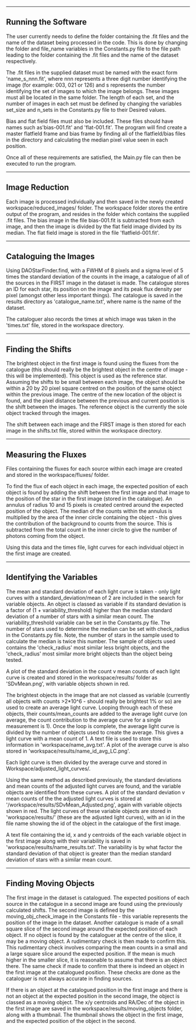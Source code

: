 --------------------
Running the Software
--------------------
The user currently needs to define the folder containing the .fit files
and the name of the dataset being processed in the code. This is done by 
changing the folder and file_name variables in the Constants.py file to 
the file path leading to the folder containing the .fit files and 
the name of the dataset respectively.

The .fit files in the supplied dataset must be named with the exact form 
'name_s_nnn.fit', where nnn represents a three digit number 
identifying the image (for example: 003, 021 or 126) and s represents 
the number identifying the set of images to which the image belongs. 
These images must all be located in the same folder. The length of each 
set, and the number of images in each set must be defined by changing 
the variables set_size and n_sets in the Constants.py file to their
Desired values.

Bias and flat field files must also be included. These files should have
names such as'bias-001.fit' and 'flat-001.fit'. The program will find
create a master flatfield frame and bias frame by finding all of the
flatfield/bias files in the directory and calculating the median pixel 
value seen in each position.

Once all of these requirements are satisfied, the Main.py file can then 
be executed to run the program.

---------------
Image Reduction
---------------

Each image is processed individually and then saved in the newly created
workspace/reduced_images/ folder. The workspace folder stores the entire 
output of the program, and resides in the folder which contains the supplied
.fit files. The bias image in the file bias-001.fit is subtracted from each 
image, and then the image is divided by the flat field image divided by its 
median. The flat field image is stored in the file 'flatfield-001.fit'.

----------------------
Cataloguing the Images
----------------------

Using DAOStarFinder.find, with a FWHM of 8 pixels and a sigma level of 5 
times the standard deviation of the counts in the image, a catalogue of all of 
the sources in the FIRST image in the dataset is made. The catalogue stores 
an ID for each star, its position on the image and its peak flux density per 
pixel (amongst other less important things). The catalogue is saved in the 
results directory as 'catalogue_name.txt', where name is the name of the 
dataset. 

The cataloguer also records the times at which image was taken in the 
'times.txt' file, stored in the workspace directory.

------------------
Finding the Shifts
------------------

The brightest object in the first image is found using the fluxes from the 
catalogue (this should really be the brightest object in the centre of image -
this will be implemented). This object is used as the reference star. Assuming 
the shifts to be small between each image, the object should be within a 20 by 
20 pixel square centred on the position of the same object within the previous 
image. The centre of the new location of the object is found, and the pixel
distance between the previous and current position is the shift between the 
images. The reference object is the currently the sole object tracked through 
the images.

The shift between each image and the FIRST image is then stored for each image 
in the shifts.txt file, stored within the workspace directory.

--------------------
Measuring the Fluxes
--------------------

Files containing the fluxes for each source within each image are created and 
stored in the workspace/fluxes/ folder. 

To find the flux of each object in each image, the expected position of each
object is found by adding the shift between the first image and that image to 
the position of the star in the first image (stored in the catalogue). An annulus 
of radius 10 and 15 pixels is created centred around the expected position of 
the object. The median of the counts within the annulus is multiplied by the 
area of the inner circle containing the object - this gives the contribution
of the background to counts from the source. This is subtracted from the total 
count in the inner circle to give the number of photons coming from the object.

Using this data and the times file, light curves for each individual object in 
the first image are created. 

-------------------------
Identifying the Variables
-------------------------

The mean and standard deviation of each light curve is taken - only light curves
with a standard_deviation/mean of 2 are included in the search for variable 
objects. An object is classed as variable if its standard deviation is a factor
of (1 + variability_threshold) higher than the median standard deviation of a
number of stars with a similar mean count. The variability_threshold variable 
can be set in the Constants.py file. The number of stars used to determine the 
median can be set with check_radius in the Constants.py file. Note, the number
of stars in the sample used to calculate the median is twice this number. 
The sample of objects used contains the 'check_radius' most similar less bright
objects, and the 'check_radius' most similar more bright objects than the object 
being tested. 

A plot of the standard deviation in the count v mean counts of each light curve
is created and stored in the workspace/results/ folder as 'SDvMean.png', with
variable objects shown in red.

The brightest objects in the image that are not classed as variable (currently all
objects with counts >2\*10^6 - should really be brightest 1% or so) are used to 
create an average light curve. Looping through each of these objects, their 
counts/mean_counts are added to the average light curve (on average, the count 
contribution to the average curve for a single measurement is 1). Once the loop
is complete, the average light curve is divided by the number of objects used
to create the average. This gives a light curve with a mean count of 1. A text file
is used to store this information in 'workspace/name_avg.txt'. A plot of the 
average curve is also stored in 'workspace/results/name_id_avg_LC.png'. 

Each light curve is then divided by the average curve and stored in 
Workspace/adjusted_light_curves/. 

Using the same method as described previously, the standard deviations and mean 
counts of the adjusted light curves are found, and the variable objects are 
identified from these curves. A plot of the standard deviation v mean counts
of the the adjusted light curves is stored at 
'/workspace/results/SDvMean_Adjusted.png', again with variable objects shown 
in red. The light curves of these variable objects are stored in 
'workspace/results/' (these are the adjusted light curves), with an id in the 
file name showing the id of the object in the catalogue of the first image.
 
A text file containing the id, x and y centroids of the each variable object
in the first image along with  their variability is saved in 
'workspace/results/name_results.txt'. The variability is by what factor the 
standard deviation of that object is greater than the median standard deviation 
of stars with a similar mean count. 

----------------------
Finding Moving Objects
----------------------

The first image in the dataset is catalogued. The expected positions of each 
source in the catalogue in a second image are found using the previously 
calculated shifts. The second image is defined by the 
moving_obj_check_image in the Constants file - this variable represents the 
position of the image in the dataset. Another catalogue is made of a small square 
slice of the second image around the expected position of each object. If no 
object is found by the cataloguer at the centre of the slice, it may be a moving 
object. A rudimentary check is then made to confirm this. This rudimentary check
involves comparing the mean counts in a small and a large square slice around the 
expected position. If the mean is much higher in the smaller slice, it is 
reasonable to assume that there is an object there. The same check if made to 
confirm that there is indeed an object in the first image at the catalogued 
position. These checks are done as the cataloguer is not always accurate 
in finding sources.

If there is an object at the catalogued position in the first image and there is not
an object at the expected position in the second image, the object is classed
as a moving object. The x/y centroids and RA/Dec of the object in the first image
are saved in the workspace/results/moving_objects folder, along with a 
thumbnail. The thumbnail shows the object in the first image, and the expected
position of the object in the second.





